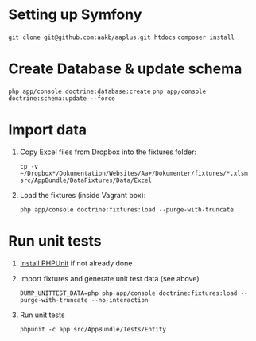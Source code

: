 # Setting up Symfony

`git clone git@github.com:aakb/aaplus.git htdocs`
`composer install`

# Create Database & update schema

`php app/console doctrine:database:create`
`php app/console doctrine:schema:update --force`


# Import data

1. Copy Excel files from Dropbox into the fixtures folder:

    ```
    cp -v ~/Dropbox*/Dokumentation/Websites/Aa+/Dokumenter/fixtures/*.xlsm src/AppBundle/DataFixtures/Data/Excel
	```

2. Load the fixtures (inside Vagrant box):

    ```
    php app/console doctrine:fixtures:load --purge-with-truncate
    ```

# Run unit tests

1. [Install PHPUnit](https://phpunit.de/manual/current/en/installation.html) if not already done

2. Import fixtures and generate unit test data (see above)

    ```
    DUMP_UNITTEST_DATA=php php app/console doctrine:fixtures:load --purge-with-truncate --no-interaction
    ```

3. Run unit tests

    ```
    phpunit -c app src/AppBundle/Tests/Entity
    ```
